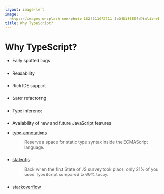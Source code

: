 ```yaml
---
layout: image-left
image:
  https://images.unsplash.com/photo-1624811072711-3e3481f355fd?ixlib=rb-1.2.1&ixid=MnwxMjA3fDB8MHxwaG90by1wYWdlfHx8fGVufDB8fHx8&auto=format&fit=crop&w=903&q=80
title: Why TypeScript?
---
```


# Why TypeScript?

<div class="relative pt-2">

<div v-click-hide class="absolute">

- Early spotted bugs
- Readability
- Rich IDE support
- Safer refactoring
- Type inference
- Availability of new and future JavaScript features

</div>


<div v-after>

- [type-annotations](https://tc39.es/proposal-type-annotations/)
  <div class="mt-1" />

  > Reserve a space for static type syntax inside the ECMAScript language.
- [stateofjs](https://2021.stateofjs.com/en-US/conclusion)
  <div class="mt-1" />

  > Back when the first State of JS survey took place, only 21% of you used TypeScript compared to 69% today.
- [stackoverflow](https://insights.stackoverflow.com/survey/2021#most-loved-dreaded-and-wanted-language-love-dread)

</div>

</div>



<style>
    li + li {
        margin-top: 24px;
    }
</style>

<!--
为什么使用ts呢？

优势有：
1. 编译器在类型检查时会提供错误信息
2. 静态类型给你的代码更多结构，使得具备自文档性与更加可读
3. 类型信息给编辑器提供更多功能，如代码导航、自动不全和智能提示等功能
4. 类型允许编辑器更好的理解你的代码，并在重构代码库时提供帮助
5. 使您能够利用很多ts的功能，即便不声明任何类型
6. ts能够将最新支持的js特性转换为旧版本js代码，允许你使用运行时环境可能尚未支持的语法特性


先看tc39的关于类型注解语法提案
是的，没错，js语言也会在不久的将来支持静态类型检查！！！

根据stateofjs网站2021年的统计结果，当前已经有69%的开发者使用TypeScript！

stackoverflow的2021年最受欢迎的语言，第三名就是ts

从社区反馈到tc39组织，为js添加静态类型检查已成为大势所趋！

-->
